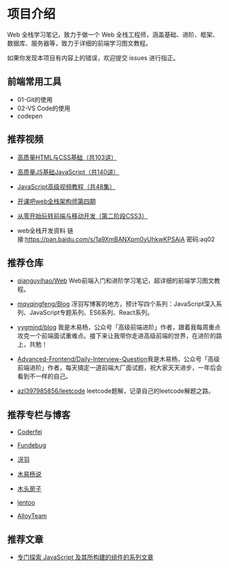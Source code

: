 # 项目介绍

Web 全栈学习笔记，致力于做一个 Web 全栈工程师，涵盖基础、进阶、框架、数据库、服务器等，致力于详细的前端学习图文教程。

如果你发现本项目有内容上的错误，欢迎提交 issues 进行指正。

## 前端常用工具

- 01-Git的使用
- 02-VS Code的使用
- codepen

## 推荐视频

* [高质量HTML与CSS基础（共103讲）](https://www.bilibili.com/video/av34069180)

* [高质量JS基础JavaScript（共140讲）](https://www.bilibili.com/video/av34087791)

* [JavaScript高级视频教程（共48集）](https://www.bilibili.com/video/av41708223)

* [开课吧web全栈架构师第四期](https://www.bilibili.com/video/av45459092)

* [从零开始玩转前端与移动开发（第二阶段CSS3）](https://www.bilibili.com/video/av15269197)

* web全栈开发资料 链接:https://pan.baidu.com/s/1a9XmBANXpm0yUhkwKPSAjA  密码:aq02

## 推荐仓库

* [qianguyihao/Web](https://github.com/qianguyihao/Web) Web前端入门和进阶学习笔记，超详细的前端学习图文教程。

* [mqyqingfeng/Blog](https://github.com/mqyqingfeng/Blog) 冴羽写博客的地方，预计写四个系列：JavaScript深入系列、JavaScript专题系列、ES6系列、React系列。

* [yygmind/blog](https://github.com/yygmind/blog) 我是木易杨，公众号「高级前端进阶」作者，跟着我每周重点攻克一个前端面试重难点。接下来让我带你走进高级前端的世界，在进阶的路上，共勉！

* [Advanced-Frontend/Daily-Interview-Question](https://github.com/Advanced-Frontend/Daily-Interview-Question)我是木易杨，公众号「高级前端进阶」作者，每天搞定一道前端大厂面试题，祝大家天天进步，一年后会看到不一样的自己。

* [azl397985856/leetcode](https://github.com/azl397985856/leetcode) leetcode题解，记录自己的leetcode解题之路。

## 推荐专栏与博客

* [Coderfei](https://juejin.im/user/5c13283de51d4512410edbfe/activities)

* [Fundebug](https://juejin.im/user/587d9f69b123db4d5e7ed9e3)

* [冴羽](https://juejin.im/user/58e4b9b261ff4b006b3227f4/posts)

* [木易杨说](https://juejin.im/user/56dea4aa7664bf00559f002d/posts)

* [木头房子](https://juejin.im/user/5920fb56a22b9d0058763513/posts)

* [lentoo](https://juejin.im/user/5b11e897f265da6e38191ac1/posts)

* [AlloyTeam](http://www.alloyteam.com/)

## 推荐文章

* [专门探索 JavaScript 及其所构建的组件的系列文章](https://segmentfault.com/a/1190000017352941)
